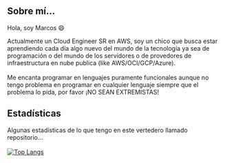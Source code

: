 ## Sobre mí...

Hola, soy Marcos :smile:

Actualmente un Cloud Engineer SR en AWS, soy un chico que busca estar aprendiendo cada día algo nuevo del mundo de la tecnología ya sea de programación o del mundo de los servidores o de provedores de infraestructura en nube publica (like AWS/OCI/GCP/Azure).
<br>
<br>
Me encanta programar en lenguajes puramente funcionales aunque no tengo problema en programar en cualquier lenguaje siempre que el problema lo pida, por favor <bold>¡NO SEAN EXTREMISTAS!</bold>

## Estadísticas

Algunas estadísticas de lo que tengo en este vertedero llamado repositorio...
<br>
<br>
[![Top Langs](https://github-readme-stats.vercel.app/api/top-langs/?username=MarcOSDX&theme=radical&show_icons=true&locale=es)](https://github.com/anuraghazra/github-readme-stats)
